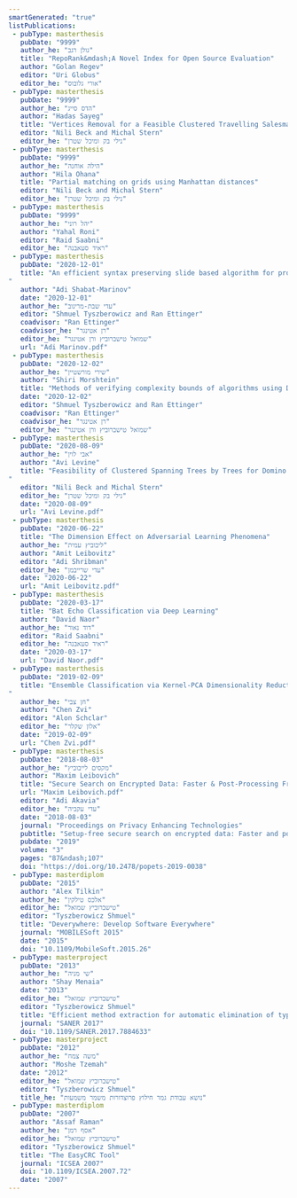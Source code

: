 ```yaml
---
smartGenerated: "true"
listPublications:
 - pubType: masterthesis
   pubDate: "9999"
   author_he: "גולן רגב"
   title: "RepoRank&mdash;A Novel Index for Open Source Evaluation"
   author: "Golan Regev"
   editor: "Uri Globus"
   editor_he: "אורי גלובוס"
 - pubType: masterthesis
   pubDate: "9999"
   author_he: "הדס סייג"
   author: "Hadas Sayeg"
   title: "Vertices Removal for a Feasible Clustered Travelling Salesman Problem"
   editor: "Nili Beck and Michal Stern"
   editor_he: "נילי בק ומיכל שטרן"
 - pubType: masterthesis
   pubDate: "9999"
   author_he: "הילה אוחנה"
   author: "Hila Ohana"
   title: "Partial matching on grids using Manhattan distances"
   editor: "Nili Beck and Michal Stern"
   editor_he: "נילי בק ומיכל שטרן"
 - pubType: masterthesis
   pubDate: "9999"
   author_he: "יהל רוני"
   author: "Yahal Roni"
   editor: "Raid Saabni"
   editor_he: "ראיד סעאבנה"
 - pubType: masterthesis
   pubDate: "2020-12-01"
   title: "An efficient syntax preserving slide based algorithm for program slicing
"
   author: "Adi Shabat-Marinov"
   date: "2020-12-01"
   author_he: "עדי שבת-מרינוב"
   editor: "Shmuel Tyszberowicz and Ran Ettinger"
   coadvisor: "Ran Ettinger"
   coadvisor_he: "רן אטינגר"
   editor_he: "שמואל טישברוביץ ורן אטינגר"
   url: "Adi Marinov.pdf"
 - pubType: masterthesis
   pubDate: "2020-12-02"
   author_he: "שירי מורשטיין"
   author: "Shiri Morshtein"
   title: "Methods of verifying complexity bounds of algorithms using Dafny"
   date: "2020-12-02"
   editor: "Shmuel Tyszberowicz and Ran Ettinger"
   coadvisor: "Ran Ettinger"
   coadvisor_he: "רן אטינגר"
   editor_he: "שמואל טישברוביץ ורן אטינגר"
 - pubType: masterthesis
   pubDate: "2020-08-09"
   author_he: "אבי לוין"
   author: "Avi Levine"
   title: "Feasibility of Clustered Spanning Trees by Trees for Domino Intersection Graphs
"
   editor: "Nili Beck and Michal Stern"
   editor_he: "נילי בק ומיכל שטרן"
   date: "2020-08-09"
   url: "Avi Levine.pdf"
 - pubType: masterthesis
   pubDate: "2020-06-22"
   title: "The Dimension Effect on Adversarial Learning Phenomena"
   author_he: "ליבוביץ עמית"
   author: "Amit Leibovitz"
   editor: "Adi Shribman"
   editor_he: "עדי שרייבמן"
   date: "2020-06-22"
   url: "Amit Leibovitz.pdf"
 - pubType: masterthesis
   pubDate: "2020-03-17"
   title: "Bat Echo Classification via Deep Learning"
   author: "David Naor"
   author_he: "דוד נאור"
   editor: "Raid Saabni"
   editor_he: "ראיד סעאבנה"
   date: "2020-03-17"
   url: "David Naor.pdf"
 - pubType: masterthesis
   pubDate: "2019-02-09"
   title: "Ensemble Classification via Kernel-PCA Dimensionality Reduction
"
   author_he: "חן צבי"
   author: "Chen Zvi"
   editor: "Alon Schclar"
   editor_he: "אלון שקלר"
   date: "2019-02-09"
   url: "Chen Zvi.pdf"
 - pubType: masterthesis
   pubDate: "2018-08-03"
   author_he: "מקסים לייבוביץ"
   author: "Maxim Leibovich"
   title: "Secure Search on Encrypted Data: Faster & Post-Processing Free"
   url: "Maxim Leibovich.pdf"
   editor: "Adi Akavia"
   editor_he: "עדי עקביה"
   date: "2018-08-03"
   journal: "Proceedings on Privacy Enhancing Technologies"
   pubtitle: "Setup-free secure search on encrypted data: Faster and post-processing free"
   pubdate: "2019"
   volume: "3"
   pages: "87&ndash;107"
   doi: "https://doi.org/10.2478/popets-2019-0038"
 - pubType: masterdiplom
   pubDate: "2015"
   author: "Alex Tilkin"
   author_he: "אלכס טילקין"
   editor_he: "טישברוביץ שמואל"
   editor: "Tyszberowicz Shmuel"
   title: "Deverywhere: Develop Software Everywhere"
   journal: "MOBILESoft 2015"
   date: "2015"
   doi: "10.1109/MobileSoft.2015.26"
 - pubType: masterproject
   pubDate: "2013"
   author_he: "שי מניה"
   author: "Shay Menaia"
   date: "2013"
   editor_he: "טישברוביץ שמואל"
   editor: "Tyszberowicz Shmuel"
   title: "Efficient method extraction for automatic elimination of type-3 clones"
   journal: "SANER 2017"
   doi: "10.1109/SANER.2017.7884633"
 - pubType: masterproject
   pubDate: "2012"
   author_he: "משה צמח"
   author: "Moshe Tzemah"
   date: "2012"
   editor_he: "טישברוביץ שמואל"
   editor: "Tyszberowicz Shmuel"
   title_he: "נושא עבודת גמר חילוץ פרוצדורות משמר משמעות"
 - pubType: masterdiplom
   pubDate: "2007"
   author: "Assaf Raman"
   author_he: "אסף רמן"
   editor_he: "טישברוביץ שמואל"
   editor: "Tyszberowicz Shmuel"
   title: "The EasyCRC Tool"
   journal: "ICSEA 2007"
   doi: "10.1109/ICSEA.2007.72"
   date: "2007"
---
```

